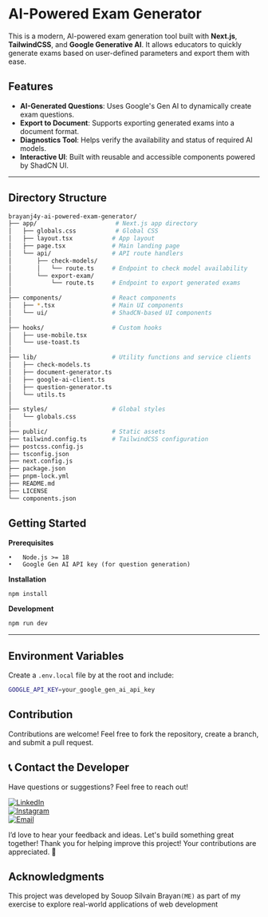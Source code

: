 # AI-Powered Exam Generator

This is a modern, AI-powered exam generation tool built with **Next.js**, **TailwindCSS**, and **Google Generative AI**. It allows educators to quickly generate exams based on user-defined parameters and export them with ease.

## Features

- **AI-Generated Questions**: Uses Google's Gen AI to dynamically create exam questions.
- **Export to Document**: Supports exporting generated exams into a document format.
- **Diagnostics Tool**: Helps verify the availability and status of required AI models.
- **Interactive UI**: Built with reusable and accessible components powered by ShadCN UI.

---

## Directory Structure

```bash
brayanj4y-ai-powered-exam-generator/
├── app/                      # Next.js app directory
│   ├── globals.css           # Global CSS
│   ├── layout.tsx           # App layout
│   ├── page.tsx             # Main landing page
│   └── api/                 # API route handlers
│       ├── check-models/
│       │   └── route.ts     # Endpoint to check model availability
│       └── export-exam/
│           └── route.ts     # Endpoint to export generated exams
│
├── components/              # React components
│   ├── *.tsx                # Main UI components
│   └── ui/                  # ShadCN-based UI components
│
├── hooks/                   # Custom hooks
│   ├── use-mobile.tsx
│   └── use-toast.ts
│
├── lib/                     # Utility functions and service clients
│   ├── check-models.ts
│   ├── document-generator.ts
│   ├── google-ai-client.ts
│   ├── question-generator.ts
│   └── utils.ts
│
├── styles/                  # Global styles
│   └── globals.css
│
├── public/                  # Static assets
├── tailwind.config.ts       # TailwindCSS configuration
├── postcss.config.js
├── tsconfig.json
├── next.config.js
├── package.json
├── pnpm-lock.yml
├── README.md
├── LICENSE
└── components.json
```
## Getting Started

**Prerequisites**

	•	Node.js >= 18
	•	Google Gen AI API key (for question generation)

**Installation**
```bash
npm install
```
**Development**
```bash
npm run dev
```
---
## Environment Variables

Create a ```.env.local``` file by at the root and include:
```bash
GOOGLE_API_KEY=your_google_gen_ai_api_key
```
## Contribution

Contributions are welcome! Feel free to fork the repository, create a branch, and submit a pull request.

## 📞 Contact the Developer

Have questions or suggestions? Feel free to reach out!

[![LinkedIn](https://img.shields.io/badge/LinkedIn-0077B5?style=for-the-badge&logo=linkedin&logoColor=white)](https://www.linkedin.com/in/brayan-j4y)  
[![Instagram](https://img.shields.io/badge/Instagram-E4405F?style=for-the-badge&logo=instagram&logoColor=white)](https://www.instagram.com/brayanj4y)  
[![Email](https://img.shields.io/badge/Email-D14836?style=for-the-badge&logo=gmail&logoColor=white)](mailto:souopsylvain@gmail.com) 

I’d love to hear your feedback and ideas. Let's build something great together!
Thank you for helping improve this project! Your contributions are appreciated. 🎉


## Acknowledgments

This project was developed by Souop Silvain Brayan```(ME)``` as part of my exercise to explore real-world applications of web development


